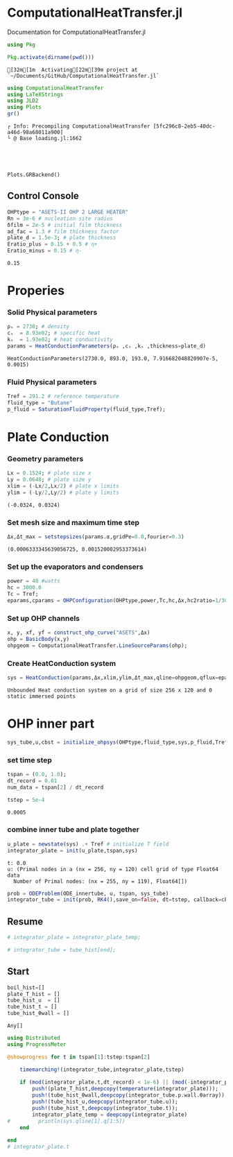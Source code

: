 # ComputationalHeatTransfer.jl

Documentation for ComputationalHeatTransfer.jl

```julia
using Pkg
```


```julia
Pkg.activate(dirname(pwd()))
```

    [32m[1m  Activating[22m[39m project at `~/Documents/GitHub/ComputationalHeatTransfer.jl`



```julia
using ComputationalHeatTransfer
using LaTeXStrings
using JLD2
using Plots
gr()  

```

    ┌ Info: Precompiling ComputationalHeatTransfer [5fc296c8-2eb5-40dc-a46d-98a68011a900]
    └ @ Base loading.jl:1662





    Plots.GRBackend()



## Control Console


```julia
OHPtype = "ASETS-II OHP 2 LARGE HEATER"
Rn = 3e-6 # nucleation site radius
δfilm = 2e-5 # initial film thickness
ad_fac = 1.3 # film thickness factor
plate_d = 1.5e-3; # plate thickness
Eratio_plus = 0.15 + 0.5 # η+
Eratio_minus = 0.15 # η-
```




    0.15



# Properies

### Solid Physical parameters


```julia
ρₛ = 2730; # density
cₛ  = 8.93e02; # specific heat
kₛ  = 1.93e02; # heat conductivity
params = HeatConductionParameters(ρₛ ,cₛ ,kₛ ,thickness=plate_d)
```




    HeatConductionParameters(2730.0, 893.0, 193.0, 7.916682048820907e-5, 0.0015)



### Fluid Physical parameters


```julia
Tref = 291.2 # reference temperature
fluid_type = "Butane"
p_fluid = SaturationFluidProperty(fluid_type,Tref);
```

# Plate Conduction

### Geometry parameters


```julia
Lx = 0.1524; # plate size x
Ly = 0.0648; # plate size y
xlim = (-Lx/2,Lx/2) # plate x limits
ylim = (-Ly/2,Ly/2) # plate y limits
```




    (-0.0324, 0.0324)



### Set mesh size and maximum time step


```julia
Δx,Δt_max = setstepsizes(params.α,gridPe=8.0,fourier=0.3) 
```




    (0.0006333345639056725, 0.001520002953373614)



### Set up the evaporators and condensers


```julia
power = 40 #watts
hc = 3000.0
Tc = Tref;
eparams,cparams = OHPConfiguration(OHPtype,power,Tc,hc,Δx,hc2ratio=1/30);
```

### Set up OHP channels


```julia
x, y, xf, yf = construct_ohp_curve("ASETS",Δx)
ohp = BasicBody(x,y)
ohpgeom = ComputationalHeatTransfer.LineSourceParams(ohp);
```

### Create HeatConduction system


```julia
sys = HeatConduction(params,Δx,xlim,ylim,Δt_max,qline=ohpgeom,qflux=eparams,qmodel=cparams)
```




    Unbounded Heat conduction system on a grid of size 256 x 120 and 0 static immersed points




# OHP inner part


```julia
sys_tube,u,cbst = initialize_ohpsys(OHPtype,fluid_type,sys,p_fluid,Tref,δfilm,Eratio_plus,Eratio_minus,Rn);
```

### set time step


```julia
tspan = (0.0, 1.0);
dt_record = 0.01
num_data = tspan[2] / dt_record

tstep = 5e-4
```




    0.0005



### combine inner tube and plate together


```julia
u_plate = newstate(sys) .+ Tref # initialize T field
integrator_plate = init(u_plate,tspan,sys)
```




    t: 0.0
    u: (Primal nodes in a (nx = 256, ny = 120) cell grid of type Float64 data
      Number of Primal nodes: (nx = 255, ny = 119), Float64[])




```julia
prob = ODEProblem(ODE_innertube, u, tspan, sys_tube)
integrator_tube = init(prob, RK4(),save_on=false, dt=tstep, callback=cbst);
```

## Resume


```julia
# integrator_plate = integrator_plate_temp;
```


```julia
# integrator_tube = tube_hist[end];
```

## Start


```julia
boil_hist=[]
plate_T_hist = []
tube_hist_u  = []
tube_hist_t = []
tube_hist_θwall = []
```




    Any[]




```julia
using Distributed
using ProgressMeter
```


```julia
@showprogress for t in tspan[1]:tstep:tspan[2]

    timemarching!(integrator_tube,integrator_plate,tstep)
    
    if (mod(integrator_plate.t,dt_record) < 1e-6) || (mod(-integrator_plate.t,dt_record) < 1e-6)
        push!(plate_T_hist,deepcopy(temperature(integrator_plate))); 
        push!(tube_hist_θwall,deepcopy(integrator_tube.p.wall.θarray))
        push!(tube_hist_u,deepcopy(integrator_tube.u));
        push!(tube_hist_t,deepcopy(integrator_tube.t));
        integrator_plate_temp = deepcopy(integrator_plate)
#         println(sys.qline[1].q[1:5])
    end
    
end
# integrator_plate.t
```
